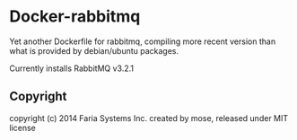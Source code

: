 Docker-rabbitmq
================

Yet another Dockerfile for rabbitmq, compiling more recent version than what is provided by debian/ubuntu packages.

Currently installs RabbitMQ v3.2.1


Copyright
-----------

copyright (c) 2014 Faria Systems Inc. created by mose, released under MIT license
